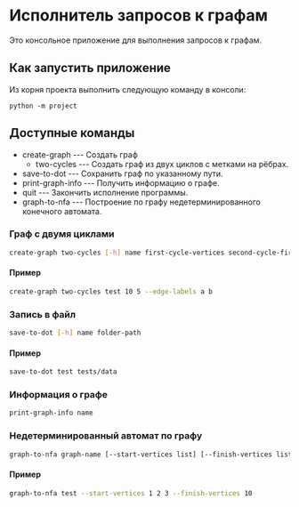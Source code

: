 # Исполнитель запросов к графам
Это консольное приложение для выполнения запросов к графам.

## Как запустить приложение
Из корня проекта выполнить следующую команду в консоли:

```python -m project```

## Доступные команды
* create-graph --- Создать граф
    * two-cycles --- Создать граф из двух циклов с метками на рёбрах.
* save-to-dot --- Сохранить граф по указанному пути.
* print-graph-info --- Получить информацию о графе.
* quit --- Закончить исполнение программы.
* graph-to-nfa --- Построение по графу недетерминированного конечного автомата.

### Граф с двумя циклами
```bash
create-graph two-cycles [-h] name first-cycle-vertices second-cycle-first_cycle_vertices [--edge-labels L1 L2]
```
#### Пример
```bash
create-graph two-cycles test 10 5 --edge-labels a b
```

### Запись в файл
```bash
save-to-dot [-h] name folder-path
```

#### Пример
```bash
save-to-dot test tests/data
```

### Информация о графе
```bash
print-graph-info name
```

### Недетерминированный автомат по графу
```bash
graph-to-nfa graph-name [--start-vertices list] [--finish-vertices list]
```
#### Пример
```bash
graph-to-nfa test --start-vertices 1 2 3 --finish-vertices 10
```